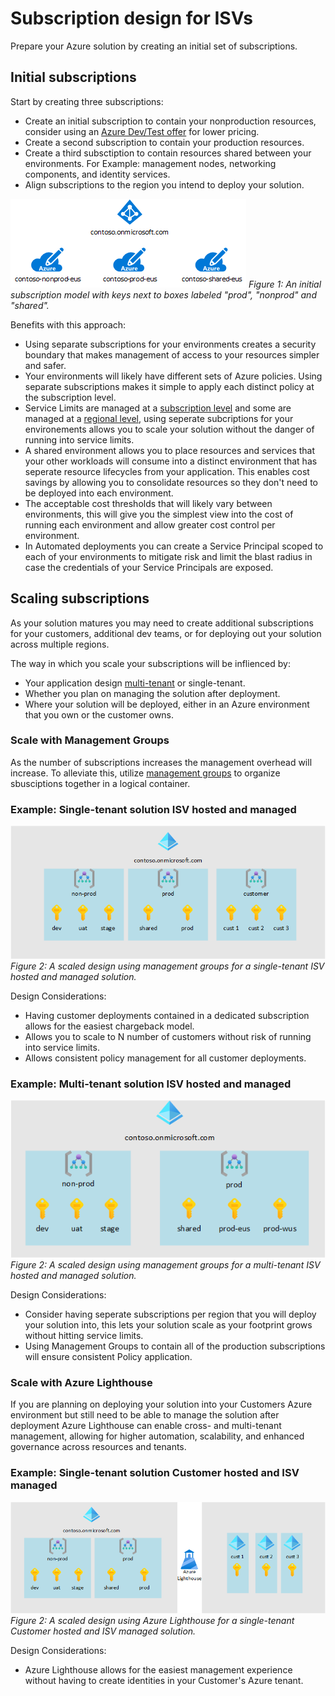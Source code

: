 # Subscription design for ISVs

Prepare your Azure solution by creating an initial set of subscriptions. 

## Initial subscriptions

Start by creating three subscriptions:

- Create an initial subscription to contain your nonproduction resources, consider using an [Azure Dev/Test offer](https://azure.microsoft.com/pricing/dev-test) for lower pricing.
- Create a second subscription to contain your production resources.
- Create a third subsctiption to contain resources shared between your environments. For Example: management nodes, networking components, and identity services. 
- Align subscriptions to the region you intend to deploy your solution.

![An initial subscription model showing keys next to boxes labeled "prod", "nonprod", and "shared"](../_images/initial-subscriptions.png)
_Figure 1: An initial subscription model with keys next to boxes labeled "prod", "nonprod" and "shared"._

Benefits with this approach:

- Using separate subscriptions for your environments creates a security boundary that makes management of access to your resources simpler and safer.
- Your environments will likely have different sets of Azure policies. Using separate subscriptions makes it simple to apply each distinct policy at the subscription level.
- Service Limits are managed at a [subscription level](https://docs.microsoft.com/en-us/azure/cloud-adoption-framework/ready/azure-best-practices/scale-subscriptions#technical-considerations) and some are managed at a [regional level](https://docs.microsoft.com/en-us/azure/azure-resource-manager/management/azure-subscription-service-limits#managing-limits), using seperate subcriptions for your environements allows you to scale your solution without the danger of running into service limits.
- A shared environment allows you to place resources and services that your other workloads will consume into a distinct environment that has seperate resource lifecycles from your application. This enables cost savings by allowing you to consolidate resources so they don't need to be deployed into each environment.
- The acceptable cost thresholds that will likely vary between environments, this will give you the simplest view into the cost of running each environment and allow greater cost control per environment.
- In Automated deployments you can create a Service Principal scoped to each of your environments to mitigate risk and limit the blast radius in case the credentials of your Service Principals are exposed.

## Scaling subscriptions

As your solution matures you may need to create additional subscriptions for your customers, additional dev teams, or for deploying out your solution across multiple regions. 

The way in which you scale your subscriptions will be inflienced by:

- Your application design [multi-tenant](https://docs.microsoft.com/en-us/azure/dotnet-develop-multitenant-applications) or single-tenant.
- Whether you plan on managing the solution after deployment. 
- Where your solution will be deployed, either in an Azure environment that you own or the customer owns. 

### Scale with Management Groups

As the number of subscriptions increases the management overhead will increase. To alleviate this, utilize [management groups](https://docs.microsoft.com/en-us/azure/governance/management-groups/overview) to organize sbusciptions together in a logical container.

### Example: Single-tenant solution ISV hosted and managed

![A scaled design using management groups for a single-tenant ISV hosted and managed solution"](../_images/single-tenant-isv-hosted-and-managed.png)
_Figure 2: A scaled design using management groups for a single-tenant ISV hosted and managed solution._

Design Considerations:

- Having customer deployments contained in a dedicated subscription allows for the easiest chargeback model.
- Allows you to scale to N number of customers without risk of running into service limits.
- Allows consistent policy management for all customer deployments.

### Example: Multi-tenant solution ISV hosted and managed

![A scaled design using management groups for a multi-tenant ISV hosted and managed solution"](../_images/multi-tenant-isv-hosted-and-managed.png)
_Figure 2: A scaled design using management groups for a multi-tenant ISV hosted and managed solution._

Design Considerations:

- Consider having seperate subscriptions per region that you will deploy your solution into, this lets your solution scale as your footprint grows without hitting service limits.
- Using Management Groups to contain all of the production subscriptions will ensure consistent Policy application.

### Scale with Azure Lighthouse

If you are planning on deploying your solution into your Customers Azure environment but still need to be able to manage the solution after deployment Azure Lighthouse can enable cross- and multi-tenant management, allowing for higher automation, scalability, and enhanced governance across resources and tenants. 

### Example: Single-tenant solution Customer hosted and ISV managed

![A scaled design using Azure Lighthouse for a single-tenant Customer hosted and ISV managed solution"](../_images/single-tenant-customer-hosted-isv-managed.png)
_Figure 2: A scaled design using Azure Lighthouse for a single-tenant Customer hosted and ISV managed solution._

Design Considerations:

- Azure Lighthouse allows for the easiest management experience without having to create identities in your Customer's Azure tenant.